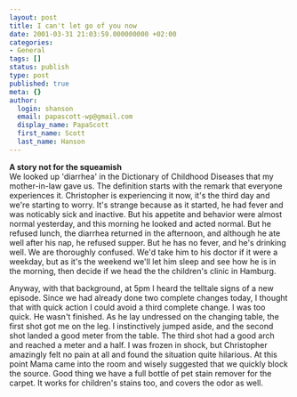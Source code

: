 ```yaml
---
layout: post
title: I can't let go of you now
date: 2001-03-31 21:03:59.000000000 +02:00
categories:
- General
tags: []
status: publish
type: post
published: true
meta: {}
author:
  login: shanson
  email: papascott-wp@gmail.com
  display_name: PapaScott
  first_name: Scott
  last_name: Hanson
---
```

<p><b>A story not for the squeamish</b><br />
We looked up 'diarrhea' in the Dictionary of Childhood Diseases that my mother-in-law gave us. The definition starts with the remark that everyone experiences it. Christopher is experiencing it now, it's the third day and we're starting to worry. It's strange because as it started, he had fever and was noticably sick and inactive. But his appetite and behavior were almost normal yesterday, and this morning he looked and acted normal. But he refused lunch, the diarrhea returned in the afternoon, and although he ate well after his nap, he refused supper. But he has no fever, and he's drinking well. We are thoroughly confused. We'd take him to his doctor if it were a weekday, but as it's the weekend we'll let him sleep and see how he is in the morning, then decide if we head the the children's clinic in Hamburg.</p>
<p>Anyway, with that background, at 5pm I heard the telltale signs of a new episode. Since we had already done two complete changes today, I thought that with quick action I could avoid a third complete change. I was too quick. He wasn't finished. As he lay undressed on the changing table, the first shot got me on the leg. I instinctively jumped aside, and the second shot landed a good meter from the  table. The third shot had a good arch and reached a meter and a half. I was frozen in shock, but Christopher amazingly felt no pain at all and found the situation quite hilarious. At this point Mama came into the room and wisely suggested that we quickly block the source. Good thing we have a full bottle of pet stain remover for the carpet. It works for children's stains too, and covers the odor as well.</p>
